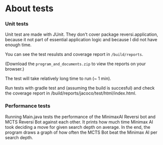 About tests
===========

### Unit tests

Unit test are made with JUnit. They don't cover package reversi.application, because it not part of essential application logic and because I did not have enough time.

You can see the test resulsts and coverage report in ```/build/reports```.

(Download the ```program_and_documents.zip``` to view the reports on your browser.)

The test will take relatively long time to run (~ 1 min).

Run tests with gradle test and (assuming the build is succesful) and check the coverage report in /build/reports/jacoco/test/html/index.html.

### Performance tests

Running Main.java tests the performance of the MinimaxAI Reversi bot and MCTS Reversi Bot against each other. It prints how much time Minimax AI took deciding a move for given search depth on average. In the end, the program draws a graph of how often the MCTS Bot beat the Minimax AI per search depth.
